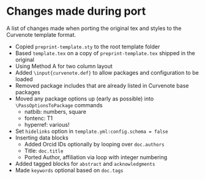 # Changes made during port

A list of changes made when porting the original tex and styles to the Curvenote template format.

- Copied `preprint-template.sty` to the root template folder
- Based `template.tex` on a copy of `preprint-template.tex` shipped in the original
- Using Method A for two column layout
- Added `\input{curvenote.def}` to allow packages and configuration to be loaded
- Removed package includes that are already listed in Curvenote base packages
- Moved any package options up (early as possible) into `\PassOptionsToPackage` commands
  - natbib: numbers, square
  - fontenc: T1
  - hyperref: various!
- Set `hidelinks` option in `template.yml:config.schema = false`
- Inserting data blocks
  - Added Orcid IDs optionally by looping over `doc.authors`
  - Title: `doc.title`
  - Ported Author, affiliation via loop with integer numbering
- Added tagged blocks for `abstract` and `acknowledgments`
- Made `keywords` optional based on `doc.tags`
